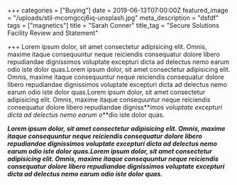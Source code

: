 +++
categories = ["Buying"]
date = 2019-06-13T07:00:00Z
featured_image = "/uploads/stil-mcomgccj6iq-unsplash.jpg"
meta_description = "dsfdf"
tags = ["magnetics"]
title = "Sarah Conner"
title_tag = "Secure Solutions Facility Review and Statement"

+++
Lorem ipsum dolor, sit amet consectetur adipisicing elit. Omnis, maxime itaque consequuntur neque reiciendis consequatur dolore libero repudiandae dignissimos voluptate excepturi dicta ad delectus nemo earum odio iste dolor quas.Lorem ipsum dolor, sit amet consectetur adipisicing elit. Omnis, maxime itaque consequuntur neque reiciendis consequatur dolore libero repudiandae dignissimos voluptate excepturi dicta ad delectus nemo earum odio iste dolor quas.Lorem ipsum dolor, sit amet consectetur adipisicing elit. Omnis, maxime itaque consequuntur neque reiciendis consequatur dolore libero repudiandae digniss**_imos voluptate excepturi dicta ad delectus nemo earum o_**dio iste dolor quas.

**_Lorem ipsum dolor, sit amet consectetur adipisicing elit. Omnis, maxime itaque consequuntur neque reiciendis consequatur dolore libero repudiandae dignissimos voluptate excepturi dicta ad delectus nemo earum odio iste dolor quas.Lorem ipsum dolor, sit amet consectetur adipisicing elit. Omnis, maxime itaque consequuntur neque reiciendis consequatur dolore libero repudiandae dignissimos voluptate excepturi dicta ad delectus nemo earum odio iste dolor quas._**